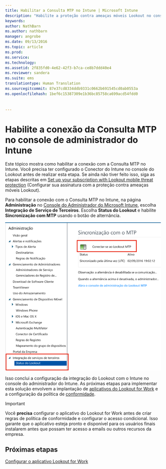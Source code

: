 ```yaml
---
title: Habilitar a Consulta MTP no Intune | Microsoft Intune
description: "Habilite a proteção contra ameaças móveis Lookout no console de administrador do Intune."
keywords: 
author: NathBarn
ms.author: nathbarn
manager: angrobe
ms.date: 09/13/2016
ms.topic: article
ms.prod: 
ms.service: 
ms.technology: 
ms.assetid: 2f835fd0-4e62-42f3-b7ca-ce8b7ddd40e4
ms.reviewer: sandera
ms.suite: ems
translationtype: Human Translation
ms.sourcegitcommit: 87e37cd8334ddb9331c0662b691545cd0ab0553a
ms.openlocfilehash: 1bef6c15387309e1b36bc85758ca699acd54fdd0


---
```


# <a name="enable-lookout-mtp-connection-in-the-intune-admin-console"></a>Habilite a conexão da Consulta MTP no console de administrador do Intune
Este tópico mostra como habilitar a conexão com a Consulta MTP no Intune. Você precisa ter configurado o Conector do Intune no console do Lookout antes de realizar esta etapa.  Se ainda não tiver feito isso, siga as etapas descritas em  [Set up your subscription with Lookout mobile threat protection](set-up-your-subscription-with-lookout-mtp.md) (Configurar sua assinatura com a proteção contra ameaças móveis Lookout).

Para habilitar a conexão com o Consulta MTP no Intune, na página **Administração** no [Console do Administrador do Microsoft Intune](https://manage.microsoft.com), escolha **Integração de Serviço de Terceiros**. Escolha **Status do Lookout** e habilite **Sincronização com MTP** usando o botão de alternância.

![captura de tela da página de sincronização do Lookout com o botão de alternância habilitar realçado](../media/mtp/lookout-intune-synchronization.png)

Isso conclui a configuração da integração do Lookout com o Intune no console do administrador do Intune.  As próximas etapas para implementar esta solução envolvem a implantação de [aplicativos do Lookout for Work](configure-and-deploy-lookout-for-work-apps.md) e a configuração da política de [conformidade](enable-device-threat-protection-rule-in-compliance-policy.md).

>[!IMPORTANT]
> Você **precisa** configurar o aplicativo do Lookout for Work antes de criar regras de política de conformidade e configurar o acesso condicional. Isso garante que o aplicativo esteja pronto e disponível para os usuários finais instalarem antes que possam ter acesso a emails ou outros recursos da empresa.
## <a name="next-steps"></a>Próximas etapas
[Configurar o aplicativo Lookout for Work ](configure-and-deploy-lookout-for-work-apps.md)



<!--HONumber=Dec16_HO2-->


